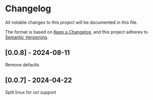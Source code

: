 # Changelog
All notable changes to this project will be documented in this file.

The format is based on [Keep a Changelog](https://keepachangelog.com/en/1.0.0/),
and this project adheres to [Semantic Versioning](https://semver.org/spec/v2.0.0.html).

## [0.0.8] - 2024-08-11
Remove defaults

## [0.0.7] - 2024-04-22
Split linux for ocl support
